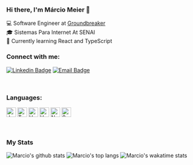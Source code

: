 ### Hi there, I'm Márcio Meier 👋

💻 Software Engineer at [Groundbreaker](https://groundbreaker.co)<br>
🎓 Sistemas Para Internet At SENAI<br>
🌱 Currently learning React and TypeScript<br>

### Connect with me:

[![Linkedin Badge](https://img.shields.io/badge/-LinkedIn-blue?style=flat-square&logo=Linkedin&logoColor=white&link=https://www.linkedin.com/in/márcio-meier-6328aa152/?locale=en_US)](https://www.linkedin.com/in/márcio-meier-6328aa152/?locale=en_US)
[![Email Badge](https://img.shields.io/badge/-Gmail-EEE?style=flat-square&logo=Gmail&link=marciohmeier97@gmail.com)](mailto:marciohmeier97@gmail.com)

<br>

### Languages:
[]()
<img src="https://img.shields.io/badge/JavaScript-2E2F30?logo=javascript&logoColor=F7DF1E" alt="JavaScript logo" title="JavaScript" height="25" />
<img src="https://img.shields.io/badge/TypeScript-2E2F30?logo=typescript&logoColor=3178C6" alt="TypeScript logo" title="TypeScript" height="25" />
<img src="https://img.shields.io/badge/Vue.js-2E2F30?logo=vue.js&logoColor=4FC08D" alt="Vue.js logo" title="Vue.js" height="25" />
<img src="https://img.shields.io/badge/React-2E2F30?logo=react&logoColor=61dafb" alt="Vue.js logo" title="Vue.js" height="25" />
<img src="https://img.shields.io/badge/Node.js-2E2F30?logo=node.js&logoColor=339933" alt="Node.js logo" title="Node.js" height="25" />
<img src="https://img.shields.io/badge/Serverless-2E2F30?logo=serverless" alt="Serverless logo" title="Serverless" height="25" />

<br>

### My Stats

![Marcio's github stats](https://github-readme-stats.vercel.app/api?username=marciomeier&count_private=true&show_icons=true&custom_title=Github%20Status&theme=dracula)
![Marcio's top langs](https://github-readme-stats.vercel.app/api/top-langs/?username=marciomeier&layout=compact&hide_border=true&theme=dracula)
![Marcio's wakatime stats](https://github-readme-stats-taupe-two.vercel.app/api/wakatime?username=marciomeier&hide_border=true&theme=dracula&langs_count=5)
